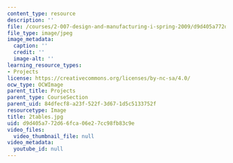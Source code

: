 ```yaml
---
content_type: resource
description: ''
file: /courses/2-007-design-and-manufacturing-i-spring-2009/d9d405a772d66fca06e27cc98fb83c9e_2tables.jpg
file_type: image/jpeg
image_metadata:
  caption: ''
  credit: ''
  image-alt: ''
learning_resource_types:
- Projects
license: https://creativecommons.org/licenses/by-nc-sa/4.0/
ocw_type: OCWImage
parent_title: Projects
parent_type: CourseSection
parent_uid: 84dfecf8-a23f-522f-3d67-1d5c5133752f
resourcetype: Image
title: 2tables.jpg
uid: d9d405a7-72d6-6fca-06e2-7cc98fb83c9e
video_files:
  video_thumbnail_file: null
video_metadata:
  youtube_id: null
---
```

